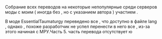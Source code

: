 Собрание всех переводов на некоторые непопулярные среди серверов моды с моим ( иногда без , но с указанием автора ) участием .

В моде EssentialTaumaturgy переведено все , что доступно в файле lang , однако , похоже разработчик не успел перенести в него все , из-за этого начиная с МРУ.Часть 5. часть перевода отсутствует ю
